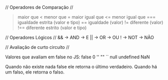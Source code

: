 // Operadores de Comparação //

> maior que
< menor que
>= maior igual que
<= menor igual que
=== igualdade estrita (valor e tipo)
== igualdade (valor)
!= diferente (valor)
!== diferente estrito (valor e tipo)

// Operadores Lógicos //
&& -> AND -> E
|| -> OR -> OU
! -> NOT -> NÃO


// Avaliação de curto circuíto //

Valores que avaliam em false no JS: 
    false
    0
    ''
    ""
    ``
    null
    undefined
    NaN

Quando não existe nada false ele retorna o último verdadeiro. Quando há um falso, ele retorna o falso.